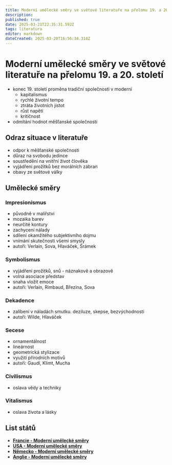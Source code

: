 ```yaml
---
title: Moderní umělecké směry ve světové literatuře na přelomu 19. a 20. století
description: 
published: true
date: 2025-03-21T22:35:31.592Z
tags: literatura
editor: markdown
dateCreated: 2025-03-20T16:56:34.314Z
---
```


# Moderní umělecké směry ve světové literatuře na přelomu 19. a 20. století
- konec 19. století proměna tradiční společnosti v moderní
	- kapitalismus
	- rychlé životní tempo
	- ztráta životních jistot
	- růst napětí
	- kritičnost
- odmítání hodnot měšťanské společnosti

## Odraz situace v literatuře
- odpor k měšťanské společnosti
- důraz na svobodu jedince
- soustředění na vnitřní život člověka
- vyjádření prožitků bez morálních zábran
- obavy ze světové války

## Umělecké směry
### Impresionismus
- původně v malířství
- mozaika barev
- neurčité kontury
- zachycení nálady
- sdílení okamžitého subjektivního dojmu
- vnímání skutečnosti všemi smysly
- autoři: Verlain, Sova, Hlaváček, Šrámek

### Symbolismus
- vyjádření prožitků, snů - náznakově a obrazově
- volná asociace představ
- snaha vložit emoce
- autoři: Verlain, Rimbaud, Březina, Sova

### Dekadence
- zalíbení v náladách smutku. deziluze, skepse, bezvýchodnosti
- autoři: Wilde, Hlaváček

### Secese
- ornamentálnost
- lineárnost
- geometrická stylizace
- využití přírodních motivů
- autoři: Gaudí, Klimt, Mucha

### Civilismus
- oslava vědy a techniky

### Vitalismus
- oslava života a lásky

## List států
- [**Francie - Moderní umělecké směry**](/cs/literatura/moderni-smery-svet-lit-prel-19-a-20-stol/francie)
- [**USA - Moderní umělecké směry**](/cs/literatura/moderni-smery-svet-lit-prel-19-a-20-stol/usa)
- [**Německo - Moderní umělecké směry**](/cs/literatura/moderni-smery-svet-lit-prel-19-a-20-stol/nemecko)
- [**Anglie - Moderní umělecké směry**](/cs/literatura/moderni-smery-svet-lit-prel-19-a-20-stol/anglie)